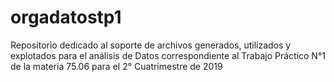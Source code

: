 # orgadatostp1
Repositorio dedicado al soporte de archivos generados, utilizados y explotados para el análisis de Datos correspondiente al Trabajo Práctico N°1 de la materia 75.06 para el 2° Cuatrimestre de 2019
